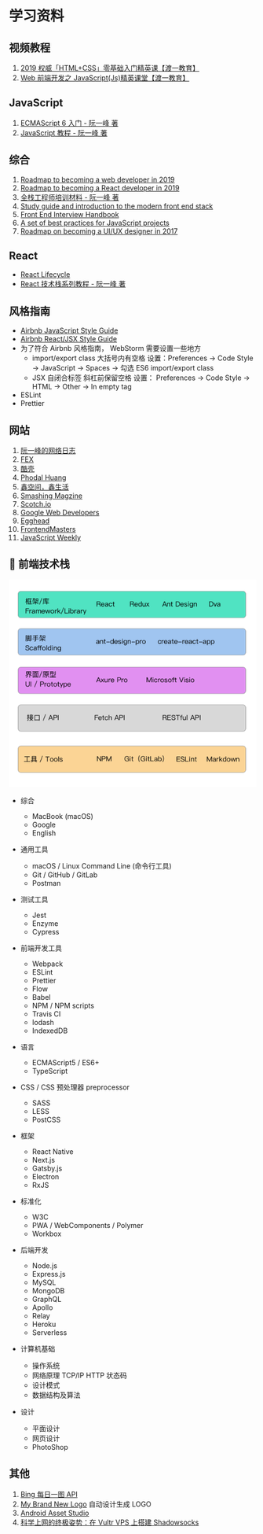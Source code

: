 # 学习资料

## 视频教程

1. [2019 权威「HTML+CSS」零基础入门精英课【渡一教育】](https://ke.qq.com/course/231570?taid=2955805083273362)
2. [Web 前端开发之 JavaScript(Js)精英课堂【渡一教育】](https://ke.qq.com/course/231577?taid=2841395744442521)

## JavaScript

1. [ECMAScript 6 入门 - 阮一峰 著](http://es6.ruanyifeng.com/)
2. [JavaScript 教程 - 阮一峰 著](https://wangdoc.com/javascript/index.html)

## 综合

1. [Roadmap to becoming a web developer in 2019](https://github.com/kamranahmedse/developer-roadmap)
2. [Roadmap to becoming a React developer in 2019](https://github.com/adam-golab/react-developer-roadmap)
3. [全栈工程师培训材料 - 阮一峰 著](https://github.com/ruanyf/jstraining)
4. [Study guide and introduction to the modern front end stack](https://github.com/grab/front-end-guide)
5. [Front End Interview Handbook](https://github.com/yangshun/front-end-interview-handbook)
6. [A set of best practices for JavaScript projects](https://github.com/elsewhencode/project-guidelines)
7. [Roadmap on becoming a UI/UX designer in 2017](https://github.com/togiberlin/ui-ux-designer-roadmap)

## React

- [React Lifecycle](http://projects.wojtekmaj.pl/react-lifecycle-methods-diagram/)
- [React 技术栈系列教程 - 阮一峰 著](http://www.ruanyifeng.com/blog/2016/09/react-technology-stack.html)

## 风格指南

- [Airbnb JavaScript Style Guide](https://github.com/airbnb/javascript)
- [Airbnb React/JSX Style Guide](https://github.com/airbnb/javascript/tree/master/react)
- 为了符合 Airbnb 风格指南， WebStorm 需要设置一些地方
  - import/export class 大括号内有空格 设置：Preferences -> Code Style -> JavaScript -> Spaces ->
    勾选 ES6 import/export class
  - JSX 自闭合标签 斜杠前保留空格 设置： Preferences -> Code Style -> HTML -> Other ->
    In empty tag
- ESLint
- Prettier

## 网站

1. [阮一峰的网络日志](http://www.ruanyifeng.com/blog/)
2. [FEX](https://fex.baidu.com/)
3. [酷壳](https://coolshell.cn/)
4. [Phodal Huang](https://www.phodal.com/)
5. [鑫空间，鑫生活](https://www.zhangxinxu.com/)
6. [Smashing Magzine](https://www.smashingmagazine.com/)
7. [Scotch.io](https://scotch.io/)
8. [Google Web Developers](https://developers.google.com/web/)
9. [Egghead](https://egghead.io/)
10. [FrontendMasters](https://frontendmasters.com/)
11. [JavaScript Weekly](https://javascriptweekly.com/)

## 🎨 前端技术栈

![](images/frontend_stack.png)

- 综合

  - MacBook (macOS)
  - Google
  - English

- 通用工具

  - macOS / Linux Command Line (命令行工具)
  - Git / GitHub / GitLab
  - Postman

- 测试工具

  - Jest
  - Enzyme
  - Cypress

- 前端开发工具

  - Webpack
  - ESLint
  - Prettier
  - Flow
  - Babel
  - NPM / NPM scripts
  - Travis CI
  - lodash
  - IndexedDB

- 语言

  - ECMAScript5 / ES6+
  - TypeScript

- CSS / CSS 预处理器 preprocessor

  - SASS
  - LESS
  - PostCSS

- 框架

  - React Native
  - Next.js
  - Gatsby.js
  - Electron
  - RxJS

- 标准化

  - W3C
  - PWA / WebComponents / Polymer
  - Workbox

- 后端开发

  - Node.js
  - Express.js
  - MySQL
  - MongoDB
  - GraphQL
  - Apollo
  - Relay
  - Heroku
  - Serverless

- 计算机基础

  - 操作系统
  - 网络原理 TCP/IP HTTP 状态码
  - 设计模式
  - 数据结构及算法

- 设计

  - 平面设计
  - 网页设计
  - PhotoShop

## 其他

1. [Bing 每日一图 API](http://guolin.tech/api/bing_pic)
2. [My Brand New Logo](https://mybrandnewlogo.com/) 自动设计生成 LOGO
3. [Android Asset Studio](https://romannurik.github.io/AndroidAssetStudio/)
4. [科学上网的终极姿势：在 Vultr VPS 上搭建 Shadowsocks](https://zoomyale.com/2016/vultr_and_ss)
